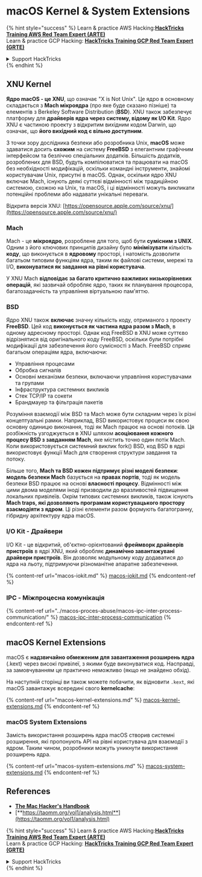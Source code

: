 # macOS Kernel & System Extensions

{% hint style="success" %}
Learn & practice AWS Hacking:<img src="../../../.gitbook/assets/arte.png" alt="" data-size="line">[**HackTricks Training AWS Red Team Expert (ARTE)**](https://training.hacktricks.xyz/courses/arte)<img src="../../../.gitbook/assets/arte.png" alt="" data-size="line">\
Learn & practice GCP Hacking: <img src="../../../.gitbook/assets/grte.png" alt="" data-size="line">[**HackTricks Training GCP Red Team Expert (GRTE)**<img src="../../../.gitbook/assets/grte.png" alt="" data-size="line">](https://training.hacktricks.xyz/courses/grte)

<details>

<summary>Support HackTricks</summary>

* Check the [**subscription plans**](https://github.com/sponsors/carlospolop)!
* **Join the** 💬 [**Discord group**](https://discord.gg/hRep4RUj7f) or the [**telegram group**](https://t.me/peass) or **follow** us on **Twitter** 🐦 [**@hacktricks\_live**](https://twitter.com/hacktricks\_live)**.**
* **Share hacking tricks by submitting PRs to the** [**HackTricks**](https://github.com/carlospolop/hacktricks) and [**HackTricks Cloud**](https://github.com/carlospolop/hacktricks-cloud) github repos.

</details>
{% endhint %}

## XNU Kernel

**Ядро macOS - це XNU**, що означає "X is Not Unix". Це ядро в основному складається з **Mach мікроядра** (про яке буде сказано пізніше) та елементів з Berkeley Software Distribution (**BSD**). XNU також забезпечує платформу для **драйверів ядра через систему, відому як I/O Kit**. Ядро XNU є частиною проекту з відкритим вихідним кодом Darwin, що означає, що **його вихідний код є вільно доступним**.

З точки зору дослідника безпеки або розробника Unix, **macOS** може здаватися досить **схожим** на систему **FreeBSD** з елегантним графічним інтерфейсом та безліччю спеціальних додатків. Більшість додатків, розроблених для BSD, будуть компілюватися та працювати на macOS без необхідності модифікацій, оскільки командні інструменти, знайомі користувачам Unix, присутні в macOS. Однак, оскільки ядро XNU включає Mach, існують деякі суттєві відмінності між традиційною системою, схожою на Unix, та macOS, і ці відмінності можуть викликати потенційні проблеми або надавати унікальні переваги.

Відкрита версія XNU: [https://opensource.apple.com/source/xnu/](https://opensource.apple.com/source/xnu/)

### Mach

Mach - це **мікроядро**, розроблене для того, щоб бути **сумісним з UNIX**. Одним з його ключових принципів дизайну було **мінімізувати** кількість **коду**, що виконується в **ядровому** просторі, і натомість дозволити багатьом типовим функціям ядра, таким як файлові системи, мережі та I/O, **виконуватися як завдання на рівні користувача**.

У XNU Mach **відповідає за багато критично важливих низькорівневих операцій**, які зазвичай обробляє ядро, таких як планування процесора, багатозадачність та управління віртуальною пам'яттю.

### BSD

Ядро XNU також **включає** значну кількість коду, отриманого з проекту **FreeBSD**. Цей код **виконується як частина ядра разом з Mach**, в одному адресному просторі. Однак код FreeBSD в XNU може суттєво відрізнятися від оригінального коду FreeBSD, оскільки були потрібні модифікації для забезпечення його сумісності з Mach. FreeBSD сприяє багатьом операціям ядра, включаючи:

* Управління процесами
* Обробка сигналів
* Основні механізми безпеки, включаючи управління користувачами та групами
* Інфраструктура системних викликів
* Стек TCP/IP та сокети
* Брандмауер та фільтрація пакетів

Розуміння взаємодії між BSD та Mach може бути складним через їх різні концептуальні рамки. Наприклад, BSD використовує процеси як свою основну одиницю виконання, тоді як Mach працює на основі потоків. Ця розбіжність узгоджується в XNU шляхом **асоціювання кожного процесу BSD з завданням Mach**, яке містить точно один потік Mach. Коли використовується системний виклик fork() BSD, код BSD в ядрі використовує функції Mach для створення структури завдання та потоку.

Більше того, **Mach та BSD кожен підтримує різні моделі безпеки**: **модель безпеки Mach** базується на **правах портів**, тоді як модель безпеки BSD працює на основі **власності процесу**. Відмінності між цими двома моделями іноді призводили до вразливостей підвищення локальних привілеїв. Окрім типових системних викликів, також існують **Mach traps, які дозволяють програмам користувацького простору взаємодіяти з ядром**. Ці різні елементи разом формують багатогранну, гібридну архітектуру ядра macOS.

### I/O Kit - Драйвери

I/O Kit - це відкритий, об'єктно-орієнтований **фреймворк драйверів пристроїв** в ядрі XNU, який обробляє **динамічно завантажувані драйвери пристроїв**. Він дозволяє модульному коду додаватися до ядра на льоту, підтримуючи різноманітне апаратне забезпечення.

{% content-ref url="macos-iokit.md" %}
[macos-iokit.md](macos-iokit.md)
{% endcontent-ref %}

### IPC - Міжпроцесна комунікація

{% content-ref url="../macos-proces-abuse/macos-ipc-inter-process-communication/" %}
[macos-ipc-inter-process-communication](../macos-proces-abuse/macos-ipc-inter-process-communication/)
{% endcontent-ref %}

## macOS Kernel Extensions

macOS є **надзвичайно обмеженим для завантаження розширень ядра** (.kext) через високі привілеї, з якими буде виконуватися код. Насправді, за замовчуванням це практично неможливо (якщо не знайдено обхід).

На наступній сторінці ви також можете побачити, як відновити `.kext`, які macOS завантажує всередині свого **kernelcache**:

{% content-ref url="macos-kernel-extensions.md" %}
[macos-kernel-extensions.md](macos-kernel-extensions.md)
{% endcontent-ref %}

### macOS System Extensions

Замість використання розширень ядра macOS створив системні розширення, які пропонують API на рівні користувача для взаємодії з ядром. Таким чином, розробники можуть уникнути використання розширень ядра.

{% content-ref url="macos-system-extensions.md" %}
[macos-system-extensions.md](macos-system-extensions.md)
{% endcontent-ref %}

## References

* [**The Mac Hacker's Handbook**](https://www.amazon.com/-/es/Charlie-Miller-ebook-dp-B004U7MUMU/dp/B004U7MUMU/ref=mt\_other?\_encoding=UTF8\&me=\&qid=)
* [**https://taomm.org/vol1/analysis.html**](https://taomm.org/vol1/analysis.html)

{% hint style="success" %}
Learn & practice AWS Hacking:<img src="../../../.gitbook/assets/arte.png" alt="" data-size="line">[**HackTricks Training AWS Red Team Expert (ARTE)**](https://training.hacktricks.xyz/courses/arte)<img src="../../../.gitbook/assets/arte.png" alt="" data-size="line">\
Learn & practice GCP Hacking: <img src="../../../.gitbook/assets/grte.png" alt="" data-size="line">[**HackTricks Training GCP Red Team Expert (GRTE)**<img src="../../../.gitbook/assets/grte.png" alt="" data-size="line">](https://training.hacktricks.xyz/courses/grte)

<details>

<summary>Support HackTricks</summary>

* Check the [**subscription plans**](https://github.com/sponsors/carlospolop)!
* **Join the** 💬 [**Discord group**](https://discord.gg/hRep4RUj7f) or the [**telegram group**](https://t.me/peass) or **follow** us on **Twitter** 🐦 [**@hacktricks\_live**](https://twitter.com/hacktricks\_live)**.**
* **Share hacking tricks by submitting PRs to the** [**HackTricks**](https://github.com/carlospolop/hacktricks) and [**HackTricks Cloud**](https://github.com/carlospolop/hacktricks-cloud) github repos.

</details>
{% endhint %}
